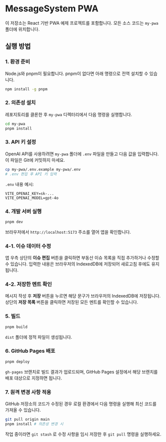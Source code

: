 # MessageSystem PWA

이 저장소는 React 기반 PWA 예제 프로젝트를 포함합니다. 모든 소스 코드는 `my-pwa` 폴더에 위치합니다.

## 실행 방법

### 1. 환경 준비
Node.js와 pnpm이 필요합니다. pnpm이 없다면 아래 명령으로 전역 설치할 수 있습니다.

```bash
npm install -g pnpm
```

### 2. 의존성 설치
레포지토리를 클론한 후 `my-pwa` 디렉터리에서 다음 명령을 실행합니다.

```bash
cd my-pwa
pnpm install
```
### 3. API 키 설정

OpenAI API를 사용하려면 `my-pwa` 폴더에 `.env` 파일을 만들고 다음 값을 입력합니다. 이 파일은 Git에 커밋하지 마세요.

```bash
cp my-pwa/.env.example my-pwa/.env
# .env 편집 후 API 키 입력
```

`.env` 내용 예시:

```env
VITE_OPENAI_KEY=sk-...
VITE_OPENAI_MODEL=gpt-4o
```

### 4. 개발 서버 실행

```bash
pnpm dev
```

브라우저에서 `http://localhost:5173` 주소를 열어 앱을 확인합니다.

### 4-1. 이슈 데이터 수정

앱 우측 상단의 **이슈 편집** 버튼을 클릭하면 부동산 이슈 목록을 직접 추가하거나
수정할 수 있습니다. 입력한 내용은 브라우저의 IndexedDB에 저장되어 새로고침 후에도
유지됩니다.

### 4-2. 저장한 멘트 확인

메시지 작성 후 **저장** 버튼을 누르면 해당 문구가 브라우저의 IndexedDB에 저장됩니다.
상단의 **저장 목록** 버튼을 클릭하면 저장된 모든 멘트를 확인할 수 있습니다.

### 5. 빌드

```bash
pnpm build
```

`dist` 폴더에 정적 파일이 생성됩니다.

### 6. GitHub Pages 배포

```bash
pnpm deploy
```

`gh-pages` 브랜치로 빌드 결과가 업로드되며, GitHub Pages 설정에서 해당 브랜치를 배포 대상으로 지정하면 됩니다.

### 7. 원격 변경 사항 적용

GitHub 저장소의 코드가 수정된 경우 로컬 환경에서 다음 명령을 실행해 최신 코드를 가져올 수 있습니다.

```bash
git pull origin main
pnpm install # 의존성 변경 시
```

작업 중이라면 `git stash` 로 수정 사항을 임시 저장한 후 `git pull` 명령을 실행하세요.

